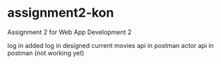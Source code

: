 # assignment2-kon
Assignment 2 for Web App Development 2

log in added
log in designed
current movies api in postman
actor api in postman (not working yet)